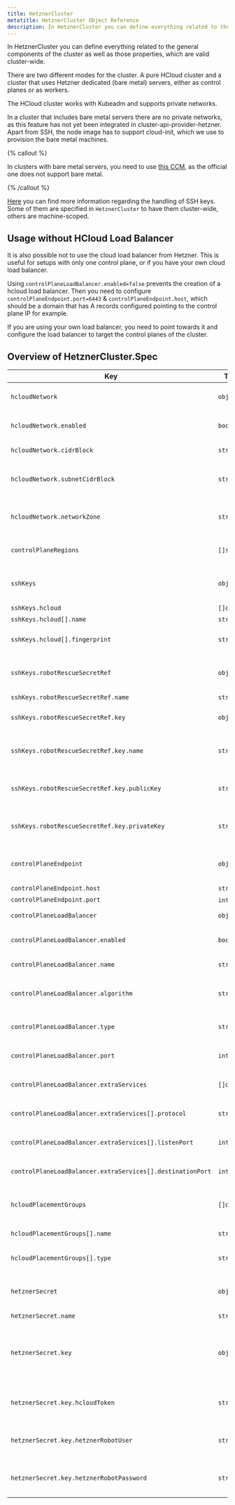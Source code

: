 ```yaml
---
title: HetznerCluster
metatitle: HetznerCluster Object Reference
description: In HetznerCluster you can define everything related to the general components of the cluster as well as those properties, which are valid cluster-wide.
---
```


In HetznerCluster you can define everything related to the general components of the cluster as well as those properties, which are valid cluster-wide.

There are two different modes for the cluster. A pure HCloud cluster and a cluster that uses Hetzner dedicated (bare metal) servers, either as control planes or as workers.

The HCloud cluster works with Kubeadm and supports private networks.

In a cluster that includes bare metal servers there are no private networks, as this feature has not yet been integrated in cluster-api-provider-hetzner. Apart from SSH, the node image has to support cloud-init, which we use to provision the bare metal machines.

{% callout %}

In clusters with bare metal servers, you need to use [this CCM](https://github.com/syself/hetzner-cloud-controller-manager), as the official one does not support bare metal.

{% /callout %}

[Here](/docs/caph/02-topics/01-managing-ssh-keys.md) you can find more information regarding the handling of SSH keys. Some of them are specified in `HetznerCluster` to have them cluster-wide, others are machine-scoped.

## Usage without HCloud Load Balancer

It is also possible not to use the cloud load balancer from Hetzner. This is useful for setups with only one control plane, or if you have your own cloud load balancer.

Using `controlPlaneLoadBalancer.enabled=false` prevents the creation of a hcloud load balancer. Then you need to configure `controlPlaneEndpoint.port=6443` & `controlPlaneEndpoint.host`, which should be a domain that has A records configured pointing to the control plane IP for example.

If you are using your own load balancer, you need to point towards it and configure the load balancer to target the control planes of the cluster.

## Overview of HetznerCluster.Spec

| Key                                                      | Type       | Default          | Required | Description                                                                                                                                   |
| -------------------------------------------------------- | ---------- | ---------------- | -------- | --------------------------------------------------------------------------------------------------------------------------------------------- |
| `hcloudNetwork`                                          | `object`   |                  | no       | Specifies details about Hetzner cloud private networks                                                                                        |
| `hcloudNetwork.enabled`                                  | `bool`     |                  | yes      | States whether network should be enabled or disabled                                                                                          |
| `hcloudNetwork.cidrBlock`                                | `string`   | `"10.0.0.0/16"`  | no       | Defines the CIDR block                                                                                                                        |
| `hcloudNetwork.subnetCidrBlock`                          | `string`   | `"10.0.0.0/24"`  | no       | Defines the CIDR block of the subnet. Note that one subnet ist required                                                                       |
| `hcloudNetwork.networkZone`                              | `string`   | `"eu-central"`   | no       | Defines the network zone. Must be eu-central, us-east or us-west                                                                              |
| `controlPlaneRegions`                                    | `[]string` | `[]string{fsn1}` | no       | This is the base for the failureDomains of the cluster                                                                                        |
| `sshKeys`                                                | `object`   |                  | no       | Cluster-wide SSH keys that serve as default for machines as well                                                                              |
| `sshKeys.hcloud`                                         | `[]object` |                  | no       | SSH keys for hcloud                                                                                                                           |
| `sshKeys.hcloud[].name`                                    | `string`   |                  | yes      | Name of SSH key                                                                                                                               |
| `sshKeys.hcloud[].fingerprint`                             | `string`   |                  | no       | Fingerprint of SSH key - used by the controller                                                                                               |
| `sshKeys.robotRescueSecretRef`                           | `object`   |                  | no       | Reference to the secret where the SSH key for the rescue system is stored                                                                     |
| `sshKeys.robotRescueSecretRef.name`                      | `string`   |                  | yes      | Name of the secret                                                                                                                            |
| `sshKeys.robotRescueSecretRef.key`                       | `object`   |                  | yes      | Details about the keys used in the data of the secret                                                                                         |
| `sshKeys.robotRescueSecretRef.key.name`                  | `string`   |                  | yes      | Name is the key in the secret's data where the SSH key's name is stored                                                                       |
| `sshKeys.robotRescueSecretRef.key.publicKey`             | `string`   |                  | yes      | PublicKey is the key in the secret's data where the SSH key's public key is stored                                                            |
| `sshKeys.robotRescueSecretRef.key.privateKey`            | `string`   |                  | yes      | PrivateKey is the key in the secret's data where the SSH key's private key is stored                                                          |
| `controlPlaneEndpoint`                                   | `object`   |                  | no       | Set by the controller. It is the endpoint to communicate with the control plane                                                               |
| `controlPlaneEndpoint.host`                              | `string`   |                  | yes      | Defines host                                                                                                                                  |
| `controlPlaneEndpoint.port`                              | `int`32    |                  | yes      | Defines port                                                                                                                                  |
| `controlPlaneLoadBalancer`                               | `object`   |                  | yes      | Defines specs of load balancer                                                                                                                |
| `controlPlaneLoadBalancer.enabled`                       | `bool`     | `true`           | no       | Specifies if a load balancer should be created                                                                                                |
| `controlPlaneLoadBalancer.name`                          | `string`   |                  | no       | Name of load balancer                                                                                                                         |
| `controlPlaneLoadBalancer.algorithm`                     | `string`   | `round_robin`    | no       | Type of load balancer algorithm. Either round_robin or least_connections                                                                      |
| `controlPlaneLoadBalancer.type`                          | `string`   | `lb11`           | no       | Type of load balancer. One of lb11, lb21, lb31                                                                                                |
| `controlPlaneLoadBalancer.port`                          | `int`      | `6443`           | no       | Load balancer port. Must be in range 1-65535                                                                                                  |
| `controlPlaneLoadBalancer.extraServices`                 | `[]object` |                  | no       | Defines extra services of load balancer                                                                                                       |
| `controlPlaneLoadBalancer.extraServices[].protocol`        | `string`   |                  | yes      | Defines protocol. Must be one of https, http, or tcp                                                                                          |
| `controlPlaneLoadBalancer.extraServices[].listenPort`      | `int`      |                  | yes      | Defines listen port. Must be in range 1-65535                                                                                                 |
| `controlPlaneLoadBalancer.extraServices[].destinationPort` | `int`      |                  | yes      | Defines destination port. Must be in range 1-65535                                                                                            |
| `hcloudPlacementGroups`                                   | `[]object` |                  | no       | List of placement groups that should be defined in Hetzner API                                                                                |
| `hcloudPlacementGroups[].name`                              | `string`   |                  | yes      | Name of placement group                                                                                                                       |
| `hcloudPlacementGroups[].type`                              | `string`   | `type`           | no       | Type of placement group. Hetzner only supports 'spread'                                                                                       |
| `hetznerSecret`                                          | `object`   |                  | yes      | Reference to secret where Hetzner API credentials are stored                                                                                  |
| `hetznerSecret.name`                                     | `string`   |                  | yes      | Name of secret                                                                                                                                |
| `hetznerSecret.key`                                      | `object`   |                  | yes      | Reference to the keys that are used in the secret, either `hcloudToken` or `hetznerRobotUser` and `hetznerRobotPassword` need to be specified |
| `hetznerSecret.key.hcloudToken`                          | `string`   |                  | no       | Name of the key where the token for the Hetzner Cloud API is stored                                                                           |
| `hetznerSecret.key.hetznerRobotUser`                     | `string`   |                  | no       | Name of the key where the username for the Hetzner Robot API is stored                                                                        |
| `hetznerSecret.key.hetznerRobotPassword`                 | `string`   |                  | no       | Name of the key where the password for the Hetzner Robot API is stored                                                                        |
